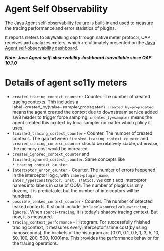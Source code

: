 # Agent Self Observability
The Java Agent self-observability feature is built-in and used to measure the tracing performance and error statistics of plugins.

It reports meters to SkyWalking oap through native meter protocol, OAP receives and analyzes meters, 
which are ultimately presented on the [Java Agent self-observability dashboard](https://skywalking.apache.org/docs/main/next/en/setup/backend/dashboards-so11y-java-agent/).

***Note: Java Agent self-observability dashboard is available since OAP 10.1.0***

# Details of agent so11y meters
- `created_tracing_context_counter` - Counter. The number of created tracing contexts. This includes a label=created_by(value=sampler,propagated). `created_by=propagated` means the agent created the context due to downstream service added sw8 header to trigger force sampling. `created_by=sampler` means the agent created this context by local sampler no matter which policy it uses.
- `finished_tracing_context_counter` - Counter. The number of created contexts. The gap between `finished_tracing_context_counter` and `created_tracing_context_counter` should be relatively stable, otherwise, the memory cost would be increased.
- `created_ignored_context_counter` and `finished_ignored_context_counter`. Same concepts like `*_tracing_context_counter`.
- `interceptor_error_counter` - Counter. The number of errors happened in the interceptor logic, with `label=plugin_name, inter_type(constructor, inst, static)`. We don't add interceptor names into labels in case of OOM. The number of plugins is only dozens, it is predictable, but the number of interceptors will be hundreds.
- `possible_leaked_context_counter` - Counter. The number of detected leaked contexts. It should include the `label=source(value=tracing, ignore)`. When `source=tracing`, it is today's shadow tracing context. But now, it is measured.
- `tracing_context_performance` - Histogram. For successfully finished tracing context, it measures every interceptor's time cost(by using nanoseconds), the buckets of the histogram are {0.01, 0.1, 0.5, 1, 3, 5, 10, 50, 100, 200, 500, 1000}ms. This provides the performance behavior for the tracing operations.